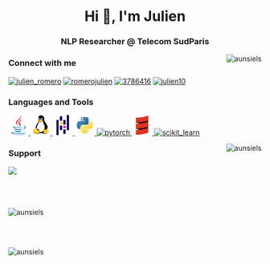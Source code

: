 <h1 align="center">Hi 👋, I'm Julien</h1>
<h3 align="center">NLP Researcher @ Telecom SudParis</h3>


<p><img align="right" src="https://github-readme-stats.vercel.app/api/top-langs?username=aunsiels&show_icons=true&locale=en&layout=compact" alt="aunsiels" /></p>

<h3 align="left">Connect with me</h3>
<p align="left">
<a href="https://twitter.com/julien_romero" target="blank"><img align="center" src="https://raw.githubusercontent.com/rahuldkjain/github-profile-readme-generator/master/src/images/icons/Social/twitter.svg" alt="julien_romero" height="30" width="40" /></a>
<a href="https://linkedin.com/in/romerojulien" target="blank"><img align="center" src="https://raw.githubusercontent.com/rahuldkjain/github-profile-readme-generator/master/src/images/icons/Social/linked-in-alt.svg" alt="romerojulien" height="30" width="40" /></a>
<a href="https://stackoverflow.com/users/3786416" target="blank"><img align="center" src="https://raw.githubusercontent.com/rahuldkjain/github-profile-readme-generator/master/src/images/icons/Social/stack-overflow.svg" alt="3786416" height="30" width="40" /></a>
<a href="https://www.leetcode.com/julien10" target="blank"><img align="center" src="https://raw.githubusercontent.com/rahuldkjain/github-profile-readme-generator/master/src/images/icons/Social/leet-code.svg" alt="julien10" height="30" width="40" /></a>
</p>

<h3 align="left">Languages and Tools</h3>
<p align="left"> <a href="https://www.java.com" target="_blank" rel="noreferrer"> <img src="https://raw.githubusercontent.com/devicons/devicon/master/icons/java/java-original.svg" alt="java" width="40" height="40"/> </a> <a href="https://www.linux.org/" target="_blank" rel="noreferrer"> <img src="https://raw.githubusercontent.com/devicons/devicon/master/icons/linux/linux-original.svg" alt="linux" width="40" height="40"/> </a> <a href="https://pandas.pydata.org/" target="_blank" rel="noreferrer"> <img src="https://raw.githubusercontent.com/devicons/devicon/2ae2a900d2f041da66e950e4d48052658d850630/icons/pandas/pandas-original.svg" alt="pandas" width="40" height="40"/> </a> <a href="https://www.python.org" target="_blank" rel="noreferrer"> <img src="https://raw.githubusercontent.com/devicons/devicon/master/icons/python/python-original.svg" alt="python" width="40" height="40"/> </a> <a href="https://pytorch.org/" target="_blank" rel="noreferrer"> <img src="https://www.vectorlogo.zone/logos/pytorch/pytorch-icon.svg" alt="pytorch" width="40" height="40"/> </a> <a href="https://www.scala-lang.org" target="_blank" rel="noreferrer"> <img src="https://raw.githubusercontent.com/devicons/devicon/master/icons/scala/scala-original.svg" alt="scala" width="40" height="40"/> </a> <a href="https://scikit-learn.org/" target="_blank" rel="noreferrer"> <img src="https://upload.wikimedia.org/wikipedia/commons/0/05/Scikit_learn_logo_small.svg" alt="scikit_learn" width="40" height="40"/> </a> </p>

<p><img align="right" src="https://github-readme-stats.vercel.app/api?username=aunsiels&show_icons=true&locale=en" alt="aunsiels" /></p>


<h3 align="left">Support</h3>


[![](https://www.paypalobjects.com/en_US/i/btn/btn_donateCC_LG.gif)](https://www.paypal.com/donate/?hosted_button_id=GR3D64Y7S7TU2)
<br><br>

<br>

<p><img align="center" src="https://github-readme-streak-stats.herokuapp.com/?user=aunsiels&" alt="aunsiels" /></p>

<br><br>

<p align="left"> <img src="https://komarev.com/ghpvc/?username=aunsiels&label=Profile%20views&color=0e75b6&style=flat" alt="aunsiels" /> </p>


